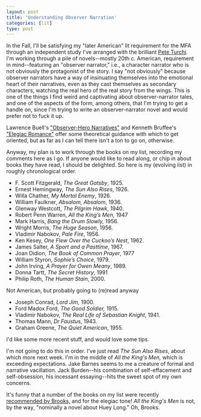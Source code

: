 ```yaml
---
layout: post
title: 'Understanding Observer Narration'
categories: [lit]
type: post
---
```

In the Fall, I'll be satisfying my "later American" lit requirement for the MFA through an independent study I've arranged with the brilliant [Pete Turchi](http://peterturchi.com). I'm working through a pile of novels--mostly 20th c. American, requirement in mind--featuring an "observer narrator," i.e., a character narrator who is not obviously the protagonist of the story. I say "not obviously" because observer narrators have a way of insinuating themselves into the emotional heart of their narratives, even as they cast themselves as secondary characters, watching the real hero of the real story from the wings. This is one of the things I find weird and captivating about observer-narrator tales, and one of the aspects of the form, among others, that I'm trying to get a handle on, since I'm trying to write an observer-narrator novel and would prefer not to fuck it up. 

Lawrence Buell's ["Observer-Hero Narratives"](https://www.dropbox.com/s/g7020xga4xq0k1p/Lawrence%20Buell%20-%20Observer-Hero%20Narratives.pdf) and Kenneth Bruffee's ["Elegiac Romance"](https://www.dropbox.com/s/tla9knsloktqnjr/Kenneth%20Bruffee%20-%20Elegiac%20Romance.pdf) offer some theoretical guidance with which to get oriented, but as far as I can tell there isn't a ton to go on, otherwise. 

Anyway, my plan is to work through the books on my list, recording my comments here as I go. If anyone would like to read along, or chip in about books they have read, I should be delighted. So here is my (evolving list) in roughly chronological order. 

-	F. Scott Fitzgerald, *The Great Gatsby*, 1925.
-	Ernest Hemingway, *The Sun Also Rises*, 1926.
-	Willa Chather, *My Mortal Enemy*, 1926.
-	William Faulkner, *Absalom, Absalom*, 1936.
-	Glenway Westcott, *The Pilgrim Hawk*, 1940.
-	Robert Penn Warren, *All the King’s Men,* 1947
-	Mark Harris, *Bang the Drum Slowly,* 1956.
-	Wright Morris, *The Huge Season*, 1956.
-	Vladimir Nabokov, *Pale Fire*, 1956.
-	Ken Kesey, *One Flew Over the Cuckoo’s Nest*, 1962.
-	James Salter, *A Sport and a Pasttime*, 1967.
-	Joan Didion, *The Book of Common Prayer*, 1977
-	William Styron, *Sophie’s Choice*, 1979.
-	John Irving, *A Prayer for Owen Meany*, 1989.
-	Donna Tartt, *The Secret History*, 1991
-	Philip Roth, *The Human Stain*, 2000.

Not American, but probably going to (re)read anyway

-	Joseph Conrad, *Lord Jim,* 1900.
-	Ford Madox Ford, *The Good Soldier,* 1915.
-	Vladimir Nabokov, *The Real Life of Sebastian Knight*, 1941.
-	Thomas Mann, *Dr Faustus*, 1943.
-	Graham Greene, *The Quiet American*, 1955.

I'd like some more recent stuff, and would love some tips. 

I'm not going to do this in order. I've just read *The Sun Also Rises*, about which more next week. I'm in the middle of *All the King's Men,* which is exceeding expectations. Jake Barnes seems to me a creature of formal and narrative vacillation. Jack Burden--his combination of self-effacement and self-obsession, his incessant essaying--hits the sweet spot of my own concerns.

It's funny that a number of the books on my list were recently [recommended by Brooks,](http://www.nytimes.com/2014/05/23/opinion/brooks-really-good-books-part-i.html?_r=0) and for the elegiac tone! *All the King's Men* is not, by the way, "nominally a novel about Huey Long." Oh, Brooks.